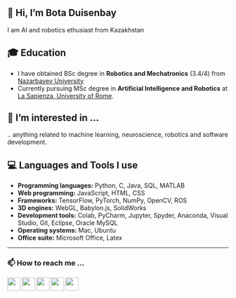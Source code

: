 ## 👋 Hi, I’m Bota Duisenbay
I am AI and robotics ethusiast from Kazakhstan

## 🎓 Education
- I have obtained BSc degree in **Robotics and Mechatronics** (3.4/4) from [Nazarbayev University](https://nu.edu.kz/)
- Currently pursuing MSc degree in **Artificial Intelligence and Robotics** at [La Sapienza, University of Rome](https://www.uniroma1.it/it/pagina-strutturale/home).


## 👀 I’m interested in ...
.. anything related to machine learning, neuroscience, robotics and software development.


## 💻 Languages and Tools I use
- **Programming languages:** Python, C, Java, SQL, MATLAB
- **Web programming:** JavaScript, HTML, CSS
- **Frameworks:** TensorFlow, PyTorch, NumPy, OpenCV, ROS
- **3D engines:** WebGL, Babylon.js, SolidWorks
- **Development tools:** Colab, PyCharm, Jupyter, Spyder, Anaconda, Visual Studio, Git, Eclipse, Oracle MySQL
- **Operating systems:** Mac, Ubuntu
- **Office suite:** Microsoft Office, Latex


---
### 📫 How to reach me ...
[<img align="left"  width="30px" src="https://cdn-icons-png.flaticon.com/512/174/174857.png" />][linkedin]
[<img align="left"  width="30px" src="https://cdn-icons-png.flaticon.com/512/281/281769.png" />][gmail]
[<img align="left"  width="30px" src="https://iconarchive.com/download/i99285/froyoshark/enkel/Telegram.ico" />][telegram]
[<img align="left"  width="30px" src="https://img.icons8.com/color/48/undefined/instagram-new--v1.png" />][instagram]
[<img align="left"  width="30px" src="https://cdn0.iconfinder.com/data/icons/social-flat-rounded-rects/512/whatsapp-512.png" />][whatsapp]



[telegram]: https://t.me/botastark
[instagram]: https://www.instagram.com/botastark/
[linkedin]: https://www.linkedin.com/in/botad/
[gmail]: mailto:bota.duisenbay@gmail.com
[whatsapp]: https://wa.me/393515754636

